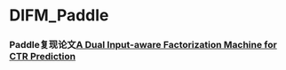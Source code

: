 # DIFM_Paddle
### Paddle复现论文<a href="https://www.ijcai.org/Proceedings/2020/0434.pdf">A Dual Input-aware Factorization Machine for CTR Prediction</a>
